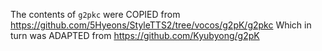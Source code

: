 The contents of `g2pkc` were COPIED from https://github.com/5Hyeons/StyleTTS2/tree/vocos/g2pK/g2pkc
Which in turn was ADAPTED from https://github.com/Kyubyong/g2pK